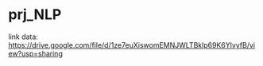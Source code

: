 # prj_NLP
link data: https://drive.google.com/file/d/1ze7euXiswomEMNJWLTBklp69K6YlvyfB/view?usp=sharing
